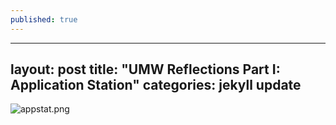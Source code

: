 ```yaml
---
published: true
---
```

---
layout: post
title:  "UMW Reflections Part I: Application Station"
categories: jekyll update
---

![appstat.png]({{site.baseurl}}/img/appstat.png)
